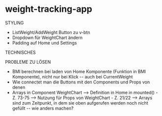 # weight-tracking-app

STYLING

- ListWeight/AddWeight Button zu v-btn
- Dropdown für WeightChart ändern
- Padding auf Home und Settings

TECHNISCHES

PROBLEME ZU LÖSEN

- BMI berechnen bei laden von Home Komponente (Funktion in BMI Komponente), nicht nur bei Klick -- auch bei CurrentWeight
- Wie connectet man die Buttons mit den Components und Props von denen
- Arrays in Component WeightChart
  --> Definition in Home in mounted() - Z. 73-75
  --> Nutzung für Props von WeightChart - Z. 21/22
  --> Arrays sind zum Zeitpunkt, in dem sie oben aufgerufen werden noch nicht gefüllt -- wie anders machen?
